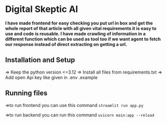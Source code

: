# **Digital Skeptic AI**

**I have made frontend for easy checking you put url in box and get the whole report of that article with all given vital requirements 
it is easy to use and code is reusable. I have made crawling of information in a different function which can be used as tool too if we want agent to fetch our response instead of direct extracting on getting a url.**

## **Installation and Setup**

=> Keep the python version <=3.12
=> Install all files from requirements.txt 
=> Add open Api key like given in .env .example

## **Running files**

=>to run frontend you can use this command 
`streamlit run app.py`

=>to run backend you can run this command
`uvicorn main:app --reload`